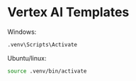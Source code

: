 # Vertex AI Templates
Windows:
```bash
.venv\Scripts\Activate
```

Ubuntu/linux:
```bash
source .venv/bin/activate
```
